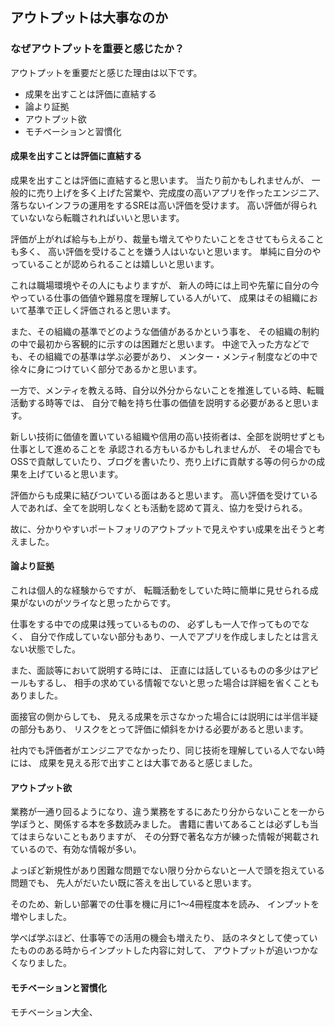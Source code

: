 ## アウトプットは大事なのか
### なぜアウトプットを重要と感じたか？
アウトプットを重要だと感じた理由は以下です。
- 成果を出すことは評価に直結する
- 論より証拠
- アウトプット欲
- モチベーションと習慣化

#### 成果を出すことは評価に直結する
成果を出すことは評価に直結すると思います。
当たり前かもしれませんが、
一般的に売り上げを多く上げた営業や、完成度の高いアプリを作ったエンジニア、
落ちないインフラの運用をするSREは高い評価を受けます。
高い評価が得られていないなら転職されればいいと思います。

評価が上がれば給与も上がり、裁量も増えてやりたいことをさせてもらえることも多く、
高い評価を受けることを嫌う人はいないと思います。
単純に自分のやっていることが認められることは嬉しいと思います。

これは職場環境やその人にもよりますが、
新人の時には上司や先輩に自分の今やっている仕事の価値や難易度を理解している人がいて、
成果はその組織において基準で正しく評価されると思います。

また、その組織の基準でどのような価値があるかという事を、
その組織の制約の中で最初から客観的に示すのは困難だと思います。
中途で入った方などでも、その組織での基準は学ぶ必要があり、
メンター・メンティ制度などの中で徐々に身につけていく部分であるかと思います。

一方で、メンティを教える時、自分以外分からないことを推進している時、転職活動する時等では、
自分で軸を持ち仕事の価値を説明する必要があると思います。

新しい技術に価値を置いている組織や信用の高い技術者は、全部を説明せずとも仕事として進めることを
承認される方もいるかもしれませんが、
その場合でもOSSで貢献していたり、ブログを書いたり、売り上げに貢献する等の何らかの成果を上げていると思います。

評価からも成果に結びついている面はあると思います。
高い評価を受けている人であれば、全てを説明しなくとも活動を認めて貰え、協力を受けられる。

故に、分かりやすいポートフォリのアウトプットで見えやすい成果を出そうと考えました。

#### 論より証拠
これは個人的な経験からですが、
転職活動をしていた時に簡単に見せられる成果がないのがツライなと思ったからです。

仕事をする中での成果は残っているものの、
必ずしも一人で作ってものでなく、
自分で作成していない部分もあり、一人でアプリを作成しましたとは言えない状態でした。

また、面談等において説明する時には、
正直には話しているものの多少はアピールもするし、
相手の求めている情報でないと思った場合は詳細を省くこともありました。

面接官の側からしても、
見える成果を示さなかった場合には説明には半信半疑の部分もあり、
リスクをとって評価に傾斜をかける必要があると思います。

社内でも評価者がエンジニアでなかったり、同じ技術を理解している人でない時には、
成果を見える形で出すことは大事であると感じました。

#### アウトプット欲
業務が一通り回るようになり、違う業務をするにあたり分からないことを一から学ぼうと、関係する本を多数読みました。
書籍に書いてあることは必ずしも当てはまらないこともありますが、
その分野で著名な方が練った情報が掲載されているので、有効な情報が多い。

よっぽど新規性があり困難な問題でない限り分からないと一人で頭を抱えている問題でも、
先人がだいたい既に答えを出していると思います。

そのため、新しい部署での仕事を機に月に1〜4冊程度本を読み、
インプットを増やしました。

学べば学ぶほど、仕事等での活用の機会も増えたり、
話のネタとして使っていたもののある時からインプットした内容に対して、
アウトプットが追いつかなくなりました。


#### モチベーションと習慣化
モチベーション大全、


